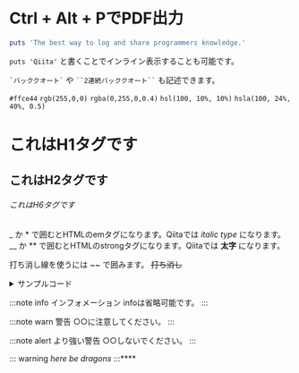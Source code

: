 # Ctrl + Alt + PでPDF出力

```ruby:qiita.rb
puts 'The best way to log and share programmers knowledge.'
```

`puts 'Qiita'` と書くことでインライン表示することも可能です。

`` `バッククオート` `` や ``` ``2連続バッククオート`` ``` も記述できます。

`#ffce44`
`rgb(255,0,0)`
`rgba(0,255,0,0.4)`
`hsl(100, 10%, 10%)`
`hsla(100, 24%, 40%, 0.5)`

# これはH1タグです
## これはH2タグです
###### これはH6タグです

_ か * で囲むとHTMLのemタグになります。Qiitaでは *italic type* になります。
__ か ** で囲むとHTMLのstrongタグになります。Qiitaでは **太字** になります。

打ち消し線を使うには ~~ で囲みます。 ~~打ち消し~~

<details><summary>サンプルコード</summary>
**
**(上に空行が必要)

```rb
puts 'Hello, World'
```
</details>

:::note info
インフォメーション
infoは省略可能です。
:::

:::note warn
警告
○○に注意してください。
:::

:::note alert
より強い警告
○○しないでください。
:::

::: warning
*here be dragons*
:::****